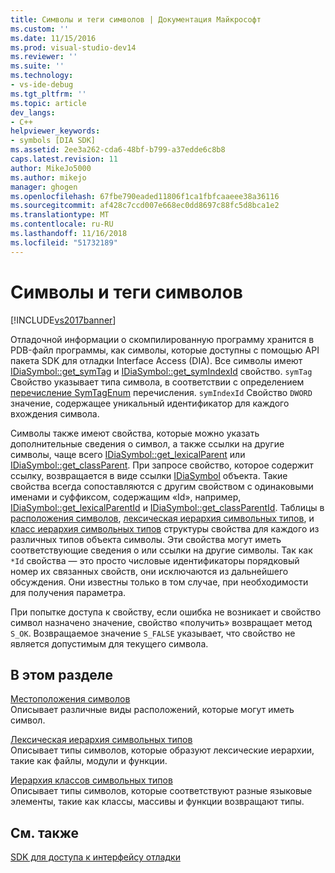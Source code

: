```yaml
---
title: Символы и теги символов | Документация Майкрософт
ms.custom: ''
ms.date: 11/15/2016
ms.prod: visual-studio-dev14
ms.reviewer: ''
ms.suite: ''
ms.technology:
- vs-ide-debug
ms.tgt_pltfrm: ''
ms.topic: article
dev_langs:
- C++
helpviewer_keywords:
- symbols [DIA SDK]
ms.assetid: 2ee3a262-cda6-48bf-b799-a37edde6c8b8
caps.latest.revision: 11
author: MikeJo5000
ms.author: mikejo
manager: ghogen
ms.openlocfilehash: 67fbe790eaded11806f1ca1fbfcaaeee38a36116
ms.sourcegitcommit: af428c7ccd007e668ec0dd8697c88fc5d8bca1e2
ms.translationtype: MT
ms.contentlocale: ru-RU
ms.lasthandoff: 11/16/2018
ms.locfileid: "51732189"
---
```

# <a name="symbols-and-symbol-tags"></a>Символы и теги символов
[!INCLUDE[vs2017banner](../../includes/vs2017banner.md)]

Отладочной информации о скомпилированную программу хранится в PDB-файл программы, как символы, которые доступны с помощью API пакета SDK для отладки Interface Access (DIA). Все символы имеют [IDiaSymbol::get_symTag](../../debugger/debug-interface-access/idiasymbol-get-symtag.md) и [IDiaSymbol::get_symIndexId](../../debugger/debug-interface-access/idiasymbol-get-symindexid.md) свойство. `symTag` Свойство указывает типа символа, в соответствии с определением [перечисление SymTagEnum](../../debugger/debug-interface-access/symtagenum.md) перечисления. `symIndexId` Свойство `DWORD` значение, содержащее уникальный идентификатор для каждого вхождения символа.  
  
 Символы также имеют свойства, которые можно указать дополнительные сведения о символ, а также ссылки на другие символы, чаще всего [IDiaSymbol::get_lexicalParent](../../debugger/debug-interface-access/idiasymbol-get-lexicalparent.md) или [IDiaSymbol::get_classParent](../../debugger/debug-interface-access/idiasymbol-get-classparent.md). При запросе свойство, которое содержит ссылку, возвращается в виде ссылки [IDiaSymbol](../../debugger/debug-interface-access/idiasymbol.md) объекта. Такие свойства всегда сопоставляются с другим свойством с одинаковыми именами и суффиксом, содержащим «Id», например, [IDiaSymbol::get_lexicalParentId](../../debugger/debug-interface-access/idiasymbol-get-lexicalparentid.md) и [IDiaSymbol::get_classParentId](../../debugger/debug-interface-access/idiasymbol-get-classparentid.md). Таблицы в [расположения символов](../../debugger/debug-interface-access/symbol-locations.md), [лексическая иерархия символьных типов](../../debugger/debug-interface-access/lexical-hierarchy-of-symbol-types.md), и [класс иерархия символьных типов](../../debugger/debug-interface-access/class-hierarchy-of-symbol-types.md) структуры свойства для каждого из различных типов объекта символы. Эти свойства могут иметь соответствующие сведения о или ссылки на другие символы. Так как `*Id` свойства — это просто числовые идентификаторы порядковый номер их связанных свойств, они исключаются из дальнейшего обсуждения. Они известны только в том случае, при необходимости для получения параметра.  
  
 При попытке доступа к свойству, если ошибка не возникает и свойство символ назначено значение, свойство «получить» возвращает метод `S_OK`. Возвращаемое значение `S_FALSE` указывает, что свойство не является допустимым для текущего символа.  
  
## <a name="in-this-section"></a>В этом разделе  
 [Местоположения символов](../../debugger/debug-interface-access/symbol-locations.md)  
 Описывает различные виды расположений, которые могут иметь символ.  
  
 [Лексическая иерархия символьных типов](../../debugger/debug-interface-access/lexical-hierarchy-of-symbol-types.md)  
 Описывает типы символов, которые образуют лексические иерархии, такие как файлы, модули и функции.  
  
 [Иерархия классов символьных типов](../../debugger/debug-interface-access/class-hierarchy-of-symbol-types.md)  
 Описывает типы символов, которые соответствуют разные языковые элементы, такие как классы, массивы и функции возвращают типы.  
  
## <a name="see-also"></a>См. также  
 [SDK для доступа к интерфейсу отладки](../../debugger/debug-interface-access/debug-interface-access-sdk.md)



